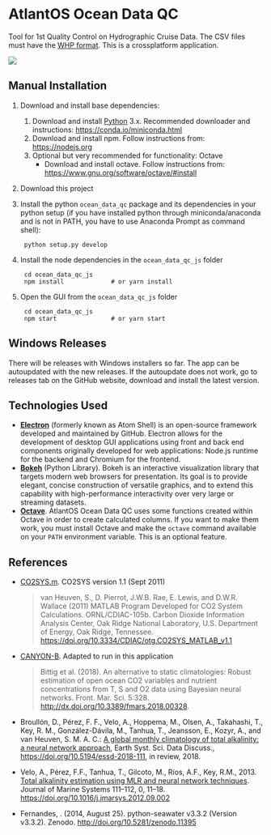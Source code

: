 # AtlantOS Ocean Data QC

Tool for 1st Quality Control on Hydrographic Cruise Data. The CSV files must have the [WHP format](https://www.nodc.noaa.gov/woce/woce_v3/wocedata_1/whp/exchange/exchange_format_desc.htm). This is a crossplatform application.

![](https://github.com/ocean-data-qc/ocean-data-qc/blob/master/ocean_data_qc_js/src/img/demo.gif?raw=true)

## Manual Installation

1. Download and install base dependencies:
    1. Download and install [Python](https://www.python.org/download/releases/3.0/) 3.x. Recommended downloader and instructions: https://conda.io/miniconda.html
    2. Download and install npm. Follow instructions from: https://nodejs.org
    3. Optional but very recommended for functionality: Octave
        - Download and install octave. Follow instructions from: https://www.gnu.org/software/octave/#install

1. Download this project
3. Install the python `ocean_data_qc` package and its dependencies in your python setup (if you have installed python through miniconda/anaconda and is not in PATH, you have to use Anaconda Prompt as command shell):

        python setup.py develop

3. Install the node dependencies in the `ocean_data_qc_js` folder

        cd ocean_data_qc_js
        npm install             # or yarn install

4. Open the GUI from the `ocean_data_qc_js` folder 

        cd ocean_data_qc_js
        npm start               # or yarn start

## Windows Releases

There will be releases with Windows installers so far. The app can be autoupdated with the new releases. If the autoupdate does not work, go to releases tab on the GitHub website, download and install the latest version.

## Technologies Used

* [**Electron**](https://electronjs.org/) (formerly known as Atom Shell) is an open-source framework developed and maintained by GitHub. Electron allows for the development of desktop GUI applications using front and back end components originally developed for web applications: Node.js runtime for the backend and Chromium for the frontend.
* [**Bokeh**](https://bokeh.pydata.org) (Python Library). Bokeh is an interactive visualization library that targets modern web browsers for presentation. Its goal is to provide elegant, concise construction of versatile graphics, and to extend this capability with high-performance interactivity over very large or streaming datasets.
* [**Octave**](https://www.gnu.org/software/octave/). AtlantOS Ocean Data QC uses some functions created within Octave in order to create calculated columns. If you want to make them work, you must install Octave and make the `octave` command available on your `PATH` environment variable. This is an optional feature.

## References

* [CO2SYS.m](https://doi.org/10.3334/CDIAC/otg.CO2SYS_MATLAB_v1.1). CO2SYS version 1.1 (Sept 2011)
    >van Heuven, S., D. Pierrot, J.W.B. Rae, E. Lewis, and D.W.R. Wallace (2011) MATLAB Program Developed for CO2 System Calculations. ORNL/CDIAC-105b. Carbon Dioxide Information Analysis Center, Oak Ridge National Laboratory, U.S. Department of Energy, Oak Ridge, Tennessee. https://doi.org/10.3334/CDIAC/otg.CO2SYS_MATLAB_v1.1

* [CANYON-B](https://github.com/HCBScienceProducts/CANYON-B). Adapted to run in this application
    >Bittig et al. (2018). An alternative to static climatologies: Robust estimation of open ocean CO2 variables and nutrient concentrations from T, S and O2 data using Bayesian neural networks. Front. Mar. Sci. 5:328. http://dx.doi.org/10.3389/fmars.2018.00328.

* Broullón, D., Pérez, F. F., Velo, A., Hoppema, M., Olsen, A., Takahashi, T., Key, R. M., González-Dávila, M., Tanhua, T., Jeansson, E., Kozyr, A., and van Heuven, S. M. A. C.: [A global monthly climatology of total alkalinity: a neural network approach](https://doi.org/10.5194/essd-2018-111), Earth Syst. Sci. Data Discuss., https://doi.org/10.5194/essd-2018-111, in review, 2018.

* Velo, A., Pérez, F.F., Tanhua, T., Gilcoto, M., Ríos, A.F., Key, R.M., 2013. [Total alkalinity estimation using MLR and neural network techniques](https://doi.org/10.1016/j.jmarsys.2012.09.002). Journal of Marine Systems 111–112, 0, 11–18. https://doi.org/10.1016/j.jmarsys.2012.09.002

* Fernandes, . (2014, August 25). python-seawater v3.3.2 (Version v3.3.2). Zenodo. http://doi.org/10.5281/zenodo.11395     